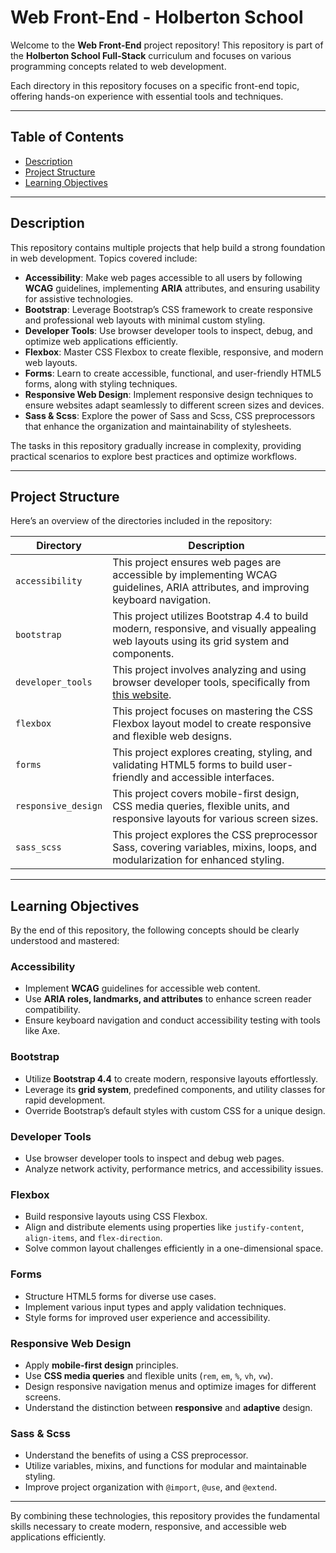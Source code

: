 # Web Front-End - Holberton School  

Welcome to the **Web Front-End** project repository! This repository is part of the **Holberton School Full-Stack** curriculum and focuses on various programming concepts related to web development.  

Each directory in this repository focuses on a specific front-end topic, offering hands-on experience with essential tools and techniques.  

---

## Table of Contents  

- [Description](#description)  
- [Project Structure](#project-structure)  
- [Learning Objectives](#learning-objectives)  

---

## Description  

This repository contains multiple projects that help build a strong foundation in web development. Topics covered include:  

- **Accessibility**: Make web pages accessible to all users by following **WCAG** guidelines, implementing **ARIA** attributes, and ensuring usability for assistive technologies.  
- **Bootstrap**: Leverage Bootstrap’s CSS framework to create responsive and professional web layouts with minimal custom styling.  
- **Developer Tools**: Use browser developer tools to inspect, debug, and optimize web applications efficiently.  
- **Flexbox**: Master CSS Flexbox to create flexible, responsive, and modern web layouts.  
- **Forms**: Learn to create accessible, functional, and user-friendly HTML5 forms, along with styling techniques.  
- **Responsive Web Design**: Implement responsive design techniques to ensure websites adapt seamlessly to different screen sizes and devices.  
- **Sass & Scss**: Explore the power of Sass and Scss, CSS preprocessors that enhance the organization and maintainability of stylesheets.  

The tasks in this repository gradually increase in complexity, providing practical scenarios to explore best practices and optimize workflows.  

---

## Project Structure  

Here’s an overview of the directories included in the repository:  

| **Directory**      | **Description**                                                                                                                           |
|--------------------|-------------------------------------------------------------------------------------------------------------------------------------------|
| `accessibility`    | This project ensures web pages are accessible by implementing WCAG guidelines, ARIA attributes, and improving keyboard navigation.        |
| `bootstrap`        | This project utilizes Bootstrap 4.4 to build modern, responsive, and visually appealing web layouts using its grid system and components. |
| `developer_tools`  | This project involves analyzing and using browser developer tools, specifically from [this website](https://dev-tools.hbtn.info/).        |
| `flexbox`          | This project focuses on mastering the CSS Flexbox layout model to create responsive and flexible web designs.                             |
| `forms`            | This project explores creating, styling, and validating HTML5 forms to build user-friendly and accessible interfaces.                     |
| `responsive_design`| This project covers mobile-first design, CSS media queries, flexible units, and responsive layouts for various screen sizes.              |
| `sass_scss`        | This project explores the CSS preprocessor Sass, covering variables, mixins, loops, and modularization for enhanced styling.              |

---

## Learning Objectives  

By the end of this repository, the following concepts should be clearly understood and mastered:  

### **Accessibility**  

- Implement **WCAG** guidelines for accessible web content.  
- Use **ARIA roles, landmarks, and attributes** to enhance screen reader compatibility.  
- Ensure keyboard navigation and conduct accessibility testing with tools like Axe.  

### **Bootstrap**  

- Utilize **Bootstrap 4.4** to create modern, responsive layouts effortlessly.  
- Leverage its **grid system**, predefined components, and utility classes for rapid development.  
- Override Bootstrap’s default styles with custom CSS for a unique design.  

### **Developer Tools**  

- Use browser developer tools to inspect and debug web pages.  
- Analyze network activity, performance metrics, and accessibility issues.  

### **Flexbox**  

- Build responsive layouts using CSS Flexbox.  
- Align and distribute elements using properties like `justify-content`, `align-items`, and `flex-direction`.  
- Solve common layout challenges efficiently in a one-dimensional space.  

### **Forms**  

- Structure HTML5 forms for diverse use cases.  
- Implement various input types and apply validation techniques.  
- Style forms for improved user experience and accessibility.  

### **Responsive Web Design**  

- Apply **mobile-first design** principles.  
- Use **CSS media queries** and flexible units (`rem`, `em`, `%`, `vh`, `vw`).  
- Design responsive navigation menus and optimize images for different screens.  
- Understand the distinction between **responsive** and **adaptive** design.  

### **Sass & Scss**  

- Understand the benefits of using a CSS preprocessor.  
- Utilize variables, mixins, and functions for modular and maintainable styling.  
- Improve project organization with `@import`, `@use`, and `@extend`.  

---

By combining these technologies, this repository provides the fundamental skills necessary to create modern, responsive, and accessible web applications efficiently.  
